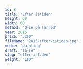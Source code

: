 ```yaml
---
id: 8
title: "Efter istiden"
height: 60
width: 60
method: "Olie på lærred"
year: 2015
price: "3200"
fileName: "2015-efter-istiden.jpg"
medie: "painting"
draft: "false"
slug: "efter-istiden"
weight: "180"
---
```

